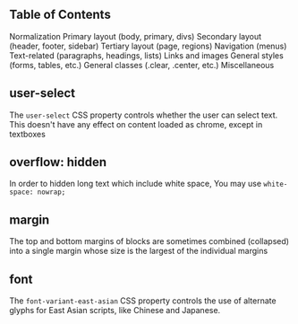 ## Table of Contents

Normalization
Primary layout (body, primary, divs)
Secondary layout (header, footer, sidebar)
Tertiary layout (page, regions)
Navigation (menus)
Text-related (paragraphs, headings, lists)
Links and images
General styles (forms, tables, etc.)
General classes (.clear, .center, etc.)
Miscellaneous

## user-select
The `user-select` CSS property controls whether the user can select text.
This doesn't have any effect on content loaded as chrome, except in textboxes

## overflow: hidden
In order to hidden long text which include white space,
You may use `white-space: nowrap;`

## margin
The top and bottom margins of blocks are sometimes combined (collapsed) 
into a single margin whose size is the largest of the individual margins

## font
The `font-variant-east-asian` CSS property controls the use of alternate glyphs for East Asian scripts, like Chinese and Japanese.
